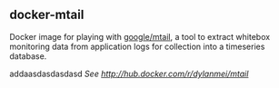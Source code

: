 docker-mtail
------------

Docker image for playing with [google/mtail](http://github.com/google/mtail), a tool to extract whitebox monitoring data from application logs for collection into a timeseries database.

addaasdasdasdasd *See http://hub.docker.com/r/dylanmei/mtail*
